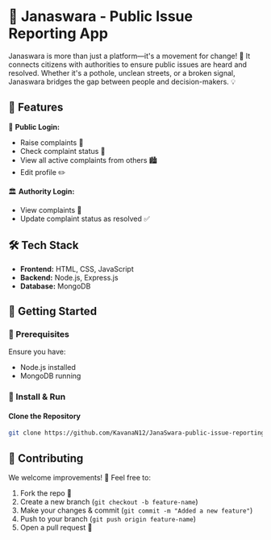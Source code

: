 # 📢 Janaswara - Public Issue Reporting App  

Janaswara is more than just a platform—it's a movement for change! 🚀 It connects citizens with authorities to ensure public issues are heard and resolved. Whether it's a pothole, unclean streets, or a broken signal, Janaswara bridges the gap between people and decision-makers. 💡

## 🌟 Features  
👥 **Public Login:**
- Raise complaints 📢
- Check complaint status 📌
- View all active complaints from others 🏙️
- Edit profile ✏️

🏛️ **Authority Login:**
- View complaints 📝
- Update complaint status as resolved ✅

## 🛠 Tech Stack  
- **Frontend:** HTML, CSS, JavaScript  
- **Backend:** Node.js, Express.js  
- **Database:** MongoDB  

## 🚀 Getting Started  
### 📌 Prerequisites  
Ensure you have:
- Node.js installed
- MongoDB running

### 🔽 Install & Run  
#### Clone the Repository  
```sh
git clone https://github.com/KavanaN12/JanaSwara-public-issue-reporting-App-/tree/main
```

## 🤝 Contributing  
We welcome improvements! 🎉 Feel free to:
1. Fork the repo 🍴  
2. Create a new branch (`git checkout -b feature-name`)  
3. Make your changes & commit (`git commit -m "Added a new feature"`)  
4. Push to your branch (`git push origin feature-name`)  
5. Open a pull request 🚀  
